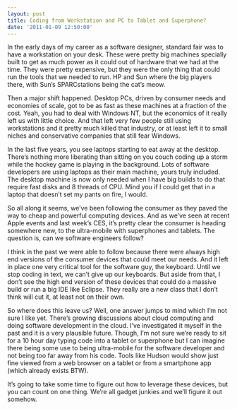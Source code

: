```yaml
---
layout: post
title: Coding from Workstation and PC to Tablet and Superphone?
date: '2011-01-09 12:50:00'
---
```



In the early days of my career as a software designer, standard fair was to have a workstation on your desk. These were pretty big machines specially built to get as much power as it could out of hardware that we had at the time. They were pretty expensive, but they were the only thing that could run the tools that we needed to run. HP and Sun where the big players there, with Sun’s SPARCstations being the cat’s meow.

Then a major shift happened. Desktop PCs, driven by consumer needs and economies of scale, got to be as fast as these machines at a fraction of the cost. Yeah, you had to deal with Windows NT, but the economics of it really left us with little choice. And that left very few people still using workstations and it pretty much killed that industry, or at least left it to small niches and conservative companies that still fear Windows.

In the last five years, you see laptops starting to eat away at the desktop. There’s nothing more liberating than sitting on you couch coding up a storm while the hockey game is playing in the background. Lots of software developers are using laptops as their main machine, yours truly included. The desktop machine is now only needed when I have big builds to do that require fast disks and 8 threads of CPU. Mind you if I could get that in a laptop that doesn’t set my pants on fire, I would.

So all along it seems, we’ve been following the consumer as they paved the way to cheap and powerful computing devices. And as we’ve seen at recent Apple events and last week’s CES, it’s pretty clear the consumer is heading somewhere new, to the ultra-mobile with superphones and tablets. The question is, can we software engineers follow?

I think in the past we were able to follow because there were always high end versions of the consumer devices that could meet our needs. And it left in place one very critical tool for the software guy, the keyboard. Until we stop coding in text, we can’t give up our keyboards. But aside from that, I don’t see the high end version of these devices that could do a massive build or run a big IDE like Eclipse. They really are a new class that I don’t think will cut it, at least not on their own.

So where does this leave us? Well, one answer jumps to mind which I’m not sure I like yet. There’s growing discussions about cloud computing and doing software development in the cloud. I’ve investigated it myself in the past and it is a very plausible future. Though, I’m not sure we’re ready to sit for a 10 hour day typing code into a tablet or superphone but I can imagine there being some use to being ultra-mobile for the software developer and not being too far away from his code. Tools like Hudson would show just fine viewed from a web browser on a tablet or from a smartphone app (which already exists BTW).

It’s going to take some time to figure out how to leverage these devices, but you can count on one thing. We’re all gadget junkies and we’ll figure it out somehow.


